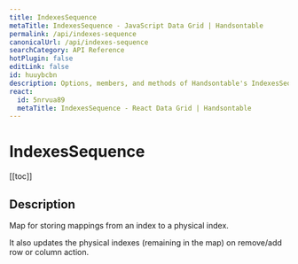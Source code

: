 ```yaml
---
title: IndexesSequence
metaTitle: IndexesSequence - JavaScript Data Grid | Handsontable
permalink: /api/indexes-sequence
canonicalUrl: /api/indexes-sequence
searchCategory: API Reference
hotPlugin: false
editLink: false
id: huuybcbn
description: Options, members, and methods of Handsontable's IndexesSequence API.
react:
  id: 5nrvua89
  metaTitle: IndexesSequence - React Data Grid | Handsontable
---
```


# IndexesSequence

[[toc]]

## Description

Map for storing mappings from an index to a physical index.

It also updates the physical indexes (remaining in the map) on remove/add row or column action.



